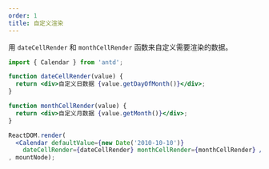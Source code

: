 ```yaml
---
order: 1
title: 自定义渲染
---
```


用 `dateCellRender` 和 `monthCellRender` 函数来自定义需要渲染的数据。

````jsx
import { Calendar } from 'antd';

function dateCellRender(value) {
  return <div>自定义日数据 {value.getDayOfMonth()}</div>;
}

function monthCellRender(value) {
  return <div>自定义月数据 {value.getMonth()}</div>;
}

ReactDOM.render(
  <Calendar defaultValue={new Date('2010-10-10')}
    dateCellRender={dateCellRender} monthCellRender={monthCellRender} />
, mountNode);
````
